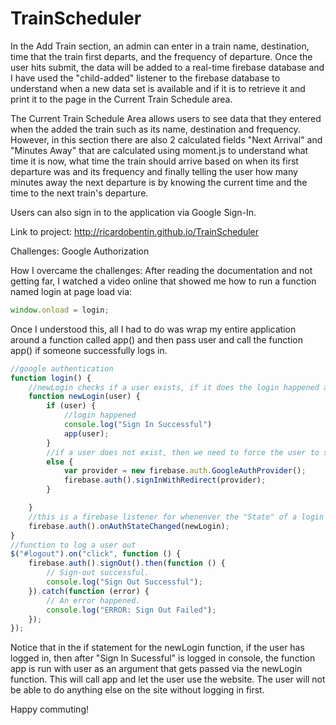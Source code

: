 # TrainScheduler

In the Add Train section, an admin can enter in a train name, destination, time that the train first departs, and the frequency of departure. Once the user hits submit, the data will be added to a real-time firebase database and I have used the "child-added" listener to the firebase database to understand when a new data set is available and if it is to retrieve it and print it to the page in the Current Train Schedule area.

The Current Train Schedule Area allows users to see data that they entered when the added the train such as its name, destination and frequency. However, in this section there are also 2 calculated fields "Next Arrival" and "Minutes Away" that are calculated using moment.js to understand what time it is now, what time the train should arrive based on when its first departure was and its frequency and finally telling the user how many minutes away the next departure is by knowing the current time and the time to the next train's departure.

Users can also sign in to the application via Google Sign-In.

Link to project: http://ricardobentin.github.io/TrainScheduler

Challenges: Google Authorization

How I overcame the challenges:
After reading the documentation and not getting far, I watched a video online that showed me how to run a function named login at page load via:

```javascript
window.onload = login;
```
Once I understood this, all I had to do was wrap my entire application around a function called app() and then pass user and call the function app() if someone successfully logs in. 

```javascript
//google authentication
function login() {
    //newLogin checks if a user exists, if it does the login happened and passes user to app function
    function newLogin(user) {
        if (user) {
            //login happened
            console.log("Sign In Successful")
            app(user);
        }
        //if a user does not exist, then we need to force the user to sign in via google
        else {
            var provider = new firebase.auth.GoogleAuthProvider();
            firebase.auth().signInWithRedirect(provider);
        }

    }
    //this is a firebase listener for whenenver the "State" of a login changes
    firebase.auth().onAuthStateChanged(newLogin);
}
//function to log a user out
$("#logout").on("click", function () {
    firebase.auth().signOut().then(function () {
        // Sign-out successful.
        console.log("Sign Out Successful");
    }).catch(function (error) {
        // An error happened.
        console.log("ERROR: Sign Out Failed");
    });
});
```
Notice that in the if statement for the newLogin function, if the user has logged in, then after "Sign In Sucessful" is logged in console, the function app is run with user as an argument that gets passed via the newLogin function. This will call app and let the user use the website. The user will not be able to do anything else on the site without logging in first.


Happy commuting!
